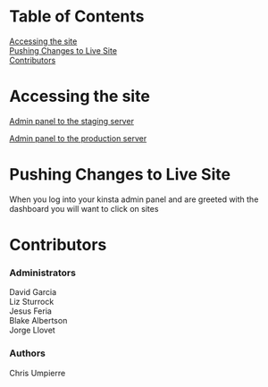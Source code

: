 # Table of Contents
[Accessing the site](#accessing-the-site)  
[Pushing Changes to Live Site](#pushing-changes-to-live-site)  
[Contributors](#contributors)


# Accessing the site

[Admin panel to the staging server](https://staging-miamirealtors.kinsta.cloud/wp-login.php)

[Admin panel to the production server](https://miamirealtors.kinsta.cloud/wp-login.php)

# Pushing Changes to Live Site

When you log into your kinsta admin panel and are greeted with the dashboard you will want to click on sites  



# Contributors

### Administrators
David Garcia  
Liz Sturrock  
Jesus Feria  
Blake Albertson  
Jorge Llovet  

### Authors
Chris Umpierre
